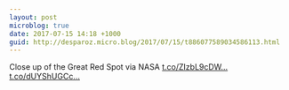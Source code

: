 ```yaml
---
layout: post
microblog: true
date: 2017-07-15 14:18 +1000
guid: http://desparoz.micro.blog/2017/07/15/t886077589034586113.html
---
```

Close up of the Great Red Spot via NASA [t.co/ZIzbL9cDW...](https://t.co/ZIzbL9cDWO) [t.co/dUYShUGCc...](https://t.co/dUYShUGCcv)
